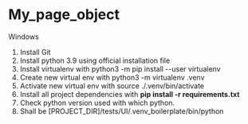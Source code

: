 # My_page_object

Windows
1. Install Git
2. Install python 3.9 using official installation file
3. Install virtualenv with python3 -m pip install --user virtualenv
4. Create new virtual env with python3 -m virtualenv .venv
5. Activate new virtual env with source ./.venv/bin/activate
6. Install all project dependencies with **pip install -r requirements.txt**
7. Check python version used with which python.
8. Shall be [PROJECT_DIR]/tests/UI/.venv_boilerplate/bin/python